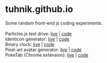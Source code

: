 # tuhnik.github.io

Some random front-end js coding experiments.<br>
<br>
Particles.js test drive: [live](https://tuhnik.github.io/particles/) | [code](https://github.com/tuhnik/tuhnik.github.io/tree/master/particles)<br>
Identicon generator: [live](https://tuhnik.github.io/identicon/) | [code](https://github.com/tuhnik/tuhnik.github.io/tree/master/identicon)<br>
Binary clock: [live](https://tuhnik.github.io/bin-clock/) | [code](https://github.com/tuhnik/tuhnik.github.io/tree/master/bin-clock)<br>
Pixel-art avatar generator: [live](https://tuhnik.github.io/pixel-avatar-generator/) | [code](https://github.com/tuhnik/tuhnik.github.io/tree/master/pixel-avatar-generator)<br>
PokeTab (Chrome extension): [live](https://tuhnik.github.io/poketab/) | [code](https://github.com/tuhnik/tuhnik.github.io/tree/master/poketab)<br>